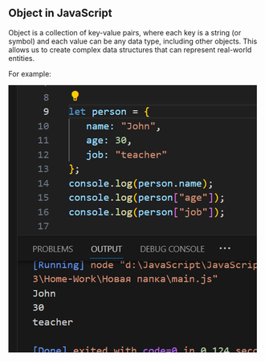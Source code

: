 ## Object in JavaScript
Object is a collection of key-value pairs, where each key is a string (or symbol) and each value can be any data type, including other objects. This allows us to create complex data structures that can represent real-world entities.

For example:

![](photo_2023-11-29_22-23-02.jpg)
